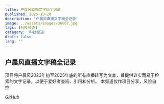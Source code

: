 ```yaml
---
title: 户晨风直播文字稿全记录
published: 2025-10-20
description: '户晨风直播文字稿全记录'
image: ../assets/images/36607.jpg
tags: [科技频道]
category: '科技频道'
draft: false
lang: ''
---
```


## 户晨风直播文字稿全记录

项目将户晨风2023年初至2025年底的所有直播转写为文本，旨提供详实而易于检索的文字记录，以便于爱好者查阅、引用和分析。
本频道仅作项目分享，风险自控

*GitHub*
